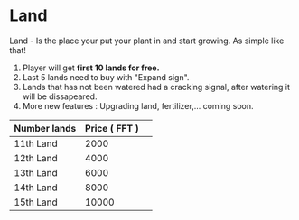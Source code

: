 # Land

Land - Is the place your put your plant in and start growing. As simple like that!

1. Player will get **first 10 lands for free.**
2. Last 5 lands need to buy with "Expand sign".
3. Lands that has not been watered had a cracking signal, after watering it will be dissapeared.
4. More new features : Upgrading land, fertilizer,... coming soon.

| **Number lands** | **Price ( FFT )** |   |
| ---------------- | ----------------- | - |
| 11th Land        | 2000              |   |
| 12th Land        | 4000              |   |
| 13th Land        | 6000              |   |
| 14th Land        | 8000              |   |
| 15th Land        | 10000             |   |
